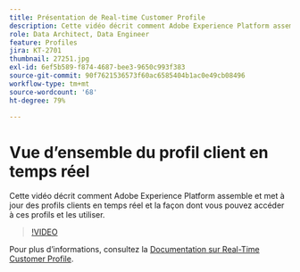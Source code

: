 ```yaml
---
title: Présentation de Real-time Customer Profile
description: Cette vidéo décrit comment Adobe Experience Platform assemble et met à jour des profils clients en temps réel et la façon dont vous pouvez accéder à ces profils et les utiliser.
role: Data Architect, Data Engineer
feature: Profiles
jira: KT-2701
thumbnail: 27251.jpg
exl-id: 6ef5b589-f874-4687-bee3-9650c993f383
source-git-commit: 90f7621536573f60ac6585404b1ac0e49cb08496
workflow-type: tm+mt
source-wordcount: '68'
ht-degree: 79%

---
```


# Vue d’ensemble du profil client en temps réel

Cette vidéo décrit comment Adobe Experience Platform assemble et met à jour des profils clients en temps réel et la façon dont vous pouvez accéder à ces profils et les utiliser.

>[!VIDEO](https://video.tv.adobe.com/v/27251?quality=12&learn=on)

Pour plus d’informations, consultez la [Documentation sur Real-Time Customer Profile](https://experienceleague.adobe.com/docs/experience-platform/profile/home.html?lang=fr).
